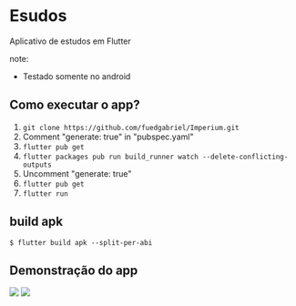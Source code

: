 # Esudos

Aplicativo de estudos em Flutter

note:
* Testado somente no android

## Como executar o app?
  1. `git clone https://github.com/fuedgabriel/Imperium.git`
  2. Comment "generate: true" in "pubspec.yaml"
  3. `flutter pub get`
  4. `flutter packages pub run build_runner watch --delete-conflicting-outputs`
  5. Uncomment "generate: true"
  6. `flutter pub get`
  7. `flutter run`


## build apk
```
$ flutter build apk --split-per-abi
```

## Demonstração do app
![](https://r5---sn-gpv7dn7d.c.drive.google.com/videoplayback?expire=1613531450&ei=-lAsYNb-N5nYhwaW2rmADQ&ip=2804:d41:b622:9200:158b:ceab:6288:970&cp=QVRGVUZfUFRTQVhPOktYREpOUHBUX2t1bW9tZnBiRnY1ZDdjcEdwR3FRSDBhd0wwZmx6cmR6MjE&id=821ae8d1bd8b9b53&itag=22&source=webdrive&requiressl=yes&mh=qE&mm=32&mn=sn-gpv7dn7d&ms=su&mv=m&mvi=5&pl=40&ttl=transient&susc=dr&driveid=1h3riXLYF760rZnpJSuTQBTBHaToteex9&app=explorer&mime=video/mp4&vprv=1&prv=1&dur=212.137&lmt=1613515721137771&mt=1613516178&sparams=expire,ei,ip,cp,id,itag,source,requiressl,ttl,susc,driveid,app,mime,vprv,prv,dur,lmt&sig=AOq0QJ8wRQIgNe9jzfOMobcdQDyIw13SiwHXn8oeTUuEDTqgJ2huYjMCIQCygxn5DQxz8e0aBSlkjDt78Ls8hRtFjExYPIkMbwrYHg==&lsparams=mh,mm,mn,ms,mv,mvi,pl&lsig=AG3C_xAwRQIgKzf3uANp5hYJb2fgWsk6FrHk5dmsmwA_70e0HKGGckYCIQCJDZZ2TbvPnnWbkesoJ8AsldKoYrgDG1QSa58GMMyEzg==&cpn=Wovmmov8LqPCkhzs&c=WEB_EMBEDDED_PLAYER&cver=1.20210210.1.0)
![](https://r3---sn-gpv7dn7d.c.drive.google.com/videoplayback?expire=1613531483&ei=G1EsYMTSEpjZhgbOtYXwBw&ip=2804:d41:b622:9200:158b:ceab:6288:970&cp=QVRGVUZfUFRWRFhPOktYREpOU3NUX2t1bW9tZnNlRnY1ZDdjcEdzSnFRSDBhd0wwaW96cmR6MjE&id=27174894c816934e&itag=22&source=webdrive&requiressl=yes&mh=dj&mm=32&mn=sn-gpv7dn7d&ms=su&mv=m&mvi=3&pl=40&ttl=transient&susc=dr&driveid=1hAsA6dMomXKcgn2kJluZFUMJPyftQ47q&app=explorer&mime=video/mp4&vprv=1&prv=1&dur=12.515&lmt=1613515471695161&mt=1613516178&sparams=expire,ei,ip,cp,id,itag,source,requiressl,ttl,susc,driveid,app,mime,vprv,prv,dur,lmt&sig=AOq0QJ8wRQIhANM1Z_S-MyZxUSTPyB-JxQtB4AnliwIa1lVcJPmG7hUmAiBpejYGnWsAJmpKFRZFGVFF-mfRQPJSylRUxmrcfCnibQ==&lsparams=mh,mm,mn,ms,mv,mvi,pl&lsig=AG3C_xAwRgIhANZ3xiab_04H_SB_EiY0OUUikY5vqdmshuDLEx1BgEMzAiEAmGnZlGvA9TugfDEvTAqkxFjC2K1V68g0RaLrkUXaqYg=&cpn=vNDacC2ISv_aGIGY&c=WEB_EMBEDDED_PLAYER&cver=1.20210210.1.0)
